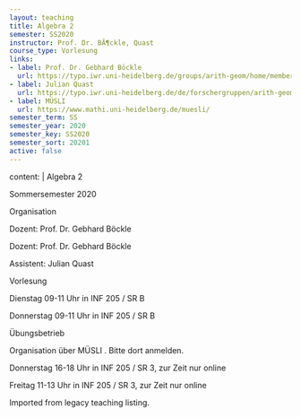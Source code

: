 ```yaml
---
layout: teaching
title: Algebra 2
semester: SS2020
instructor: Prof. Dr. BÃ¶ckle, Quast
course_type: Vorlesung
links:
- label: Prof. Dr. Gebhard Böckle
  url: https://typo.iwr.uni-heidelberg.de/groups/arith-geom/home/members/gebhard-boeckle/
- label: Julian Quast
  url: https://typo.iwr.uni-heidelberg.de/de/forschergruppen/arith-geom/home/mitglieder/julian-quast/
- label: MÜSLI
  url: https://www.mathi.uni-heidelberg.de/muesli/
semester_term: SS
semester_year: 2020
semester_key: SS2020
semester_sort: 20201
active: false
---
```

content: |
  Algebra 2
  
  Sommersemester 2020
  
  Organisation
  
  Dozent: Prof. Dr. Gebhard Böckle
  
  Dozent: Prof. Dr. Gebhard Böckle
  
  Assistent: Julian Quast
  
  Vorlesung
  
  Dienstag 09-11 Uhr in INF 205 / SR B
  
  Donnerstag 09-11 Uhr in INF 205 / SR B
  
  Übungsbetrieb
  
  Organisation über MÜSLI . Bitte dort anmelden.
  
  Donnerstag 16-18 Uhr in INF 205 / SR 3, zur Zeit nur online
  
  Freitag 11-13 Uhr in INF 205 / SR 3, zur Zeit nur online

Imported from legacy teaching listing.
